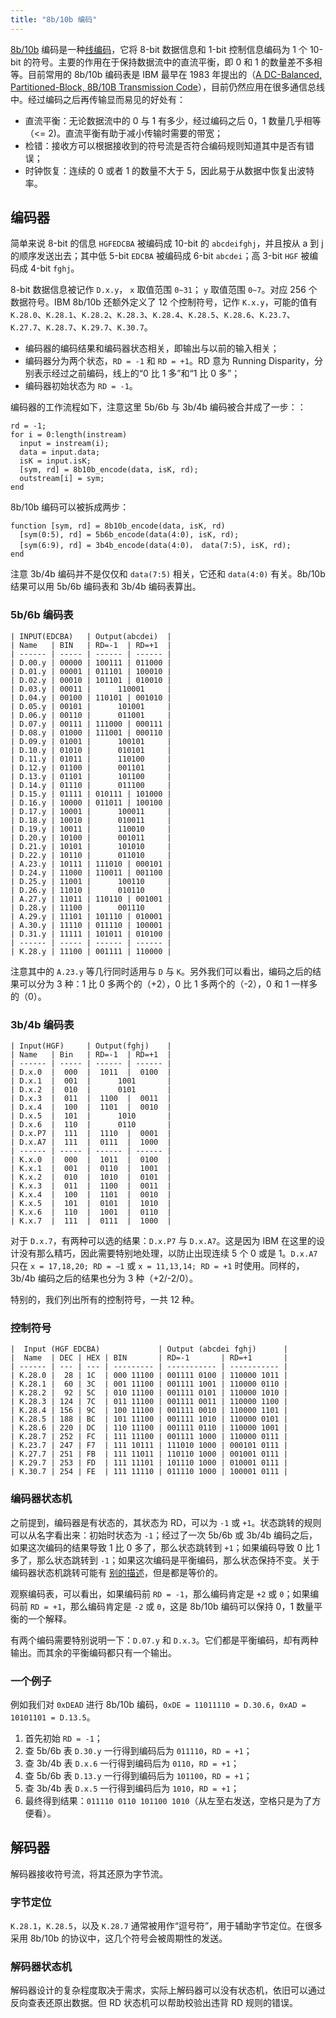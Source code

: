 ```yaml
---
title: "8b/10b 编码"
---
```


[8b/10b](https://en.wikipedia.org/wiki/8b/10b_encoding) 编码是一种[线编码](https://en.wikipedia.org/wiki/Line_code)，它将 8-bit 数据信息和 1-bit 控制信息编码为 1 个 10-bit 的符号。主要的作用在于保持数据流中的直流平衡，即 0 和 1 的数量差不多相等。目前常用的 8b/10b 编码表是 IBM 最早在 1983 年提出的（[A DC-Balanced, Partitioned-Block, 8B/10B Transmission Code](https://ieeexplore.ieee.org/document/5390392)），目前仍然应用在很多通信总线中。经过编码之后再传输显而易见的好处有：

- 直流平衡：无论数据流中的 0 与 1 有多少，经过编码之后 0，1 数量几乎相等（<= 2)。直流平衡有助于减小传输时需要的带宽；
- 检错：接收方可以根据接收到的符号流是否符合编码规则知道其中是否有错误；
- 时钟恢复：连续的 0 或者 1 的数量不大于 5，因此易于从数据中恢复出波特率。

## 编码器

简单来说 8-bit 的信息 `HGFEDCBA` 被编码成 10-bit 的 `abcdeifghj`，并且按从 a 到 j 的顺序发送出去；其中低 5-bit `EDCBA` 被编码成 6-bit `abcdei`；高 3-bit `HGF` 被编码成 4-bit `fghj`。

8-bit 数据信息被记作 `D.x.y`， `x` 取值范围 `0~31`； `y` 取值范围 `0~7`。对应 256 个数据符号。IBM 8b/10b 还额外定义了 12 个控制符号，记作 `K.x.y`，可能的值有 `K.28.0`、`K.28.1`、`K.28.2`、`K.28.3`、`K.28.4`、`K.28.5`、`K.28.6`、`K.23.7`、`K.27.7`、`K.28.7`、`K.29.7`、`K.30.7`。

- 编码器的编码结果和编码器状态相关，即输出与以前的输入相关；
- 编码器分为两个状态，`RD = -1` 和 `RD = +1`。RD 意为 Running Disparity，分别表示经过之前编码，线上的“0 比 1 多”和“1 比 0 多”；
- 编码器初始状态为 `RD = -1`。

编码器的工作流程如下，注意这里 5b/6b 与 3b/4b 编码被合并成了一步：：

```plain
rd = -1;
for i = 0:length(instream)
  input = instream(i);
  data = input.data;
  isK = input.isK;
  [sym, rd] = 8b10b_encode(data, isK, rd);
  outstream[i] = sym;
end
```

8b/10b 编码可以被拆成两步：

```plain
function [sym, rd] = 8b10b_encode(data, isK, rd)
  [sym(0:5), rd] = 5b6b_encode(data(4:0), isK, rd);
  [sym(6:9), rd] = 3b4b_encode(data(4:0)， data(7:5), isK, rd);
end
```

注意 3b/4b 编码并不是仅仅和 `data(7:5)` 相关，它还和 `data(4:0)` 有关。8b/10b 结果可以用 5b/6b 编码表和 3b/4b 编码表算出。

### 5b/6b 编码表

```plain
| INPUT(EDCBA)   | Output(abcdei)  |
| Name   | BIN   | RD=-1  | RD=+1  |
| ------ | ----- | ------ | ------ |
| D.00.y | 00000 | 100111 | 011000 |
| D.01.y | 00001 | 011101 | 100010 |
| D.02.y | 00010 | 101101 | 010010 |
| D.03.y | 00011 |      110001     |
| D.04.y | 00100 | 110101 | 001010 |
| D.05.y | 00101 |      101001     |
| D.06.y | 00110 |      011001     |
| D.07.y | 00111 | 111000 | 000111 |
| D.08.y | 01000 | 111001 | 000110 |
| D.09.y | 01001 |      100101     |
| D.10.y | 01010 |      010101     |
| D.11.y | 01011 |      110100     |
| D.12.y | 01100 |      001101     |
| D.13.y | 01101 |      101100     |
| D.14.y | 01110 |      011100     |
| D.15.y | 01111 | 010111 | 101000 |
| D.16.y | 10000 | 011011 | 100100 |
| D.17.y | 10001 |      100011     |
| D.18.y | 10010 |      010011     |
| D.19.y | 10011 |      110010     |
| D.20.y | 10100 |      001011     |
| D.21.y | 10101 |      101010     |
| D.22.y | 10110 |      011010     |
| A.23.y | 10111 | 111010 | 000101 |
| D.24.y | 11000 | 110011 | 001100 |
| D.25.y | 11001 |      100110     |
| D.26.y | 11010 |      010110     |
| A.27.y | 11011 | 110110 | 001001 |
| D.28.y | 11100 |      001110     |
| A.29.y | 11101 | 101110 | 010001 |
| A.30.y | 11110 | 011110 | 100001 |
| D.31.y | 11111 | 101011 | 010100 |
| ------ | ----- | ------ | ------ |
| K.28.y | 11100 | 001111 | 110000 |
```

注意其中的 `A.23.y` 等几行同时适用与 `D` 与 `K`。另外我们可以看出，编码之后的结果可以分为 3 种：1 比 0 多两个的（+2），0 比 1 多两个的（-2），0 和 1 一样多的（0）。

### 3b/4b 编码表

```plain
| Input(HGF)     | Output(fghj)    |
| Name   | Bin   | RD=-1  | RD=+1  |
| ------ | ----- | ------ | ------ |
| D.x.0  |  000  |  1011  |  0100  |
| D.x.1  |  001  |      1001       |
| D.x.2  |  010  |      0101       |
| D.x.3  |  011  |  1100  |  0011  |
| D.x.4  |  100  |  1101  |  0010  |
| D.x.5  |  101  |      1010       |
| D.x.6  |  110  |      0110       |
| D.x.P7 |  111  |  1110  |  0001  |
| D.x.A7 |  111  |  0111  |  1000  |
| ------ | ----- | ------ | ------ |
| K.x.0  |  000  |  1011  |  0100  |
| K.x.1  |  001  |  0110  |  1001  |
| K.x.2  |  010  |  1010  |  0101  |
| K.x.3  |  011  |  1100  |  0011  |
| K.x.4  |  100  |  1101  |  0010  |
| K.x.5  |  101  |  0101  |  1010  |
| K.x.6  |  110  |  1001  |  0110  |
| K.x.7  |  111  |  0111  |  1000  |
```

对于 `D.x.7`，有两种可以选的结果：`D.x.P7` 与 `D.x.A7`。这是因为 IBM 在这里的设计没有那么精巧，因此需要特别地处理，以防止出现连续 5 个 0 或是 1。`D.x.A7` 只在 `x = 17,18,20; RD = −1` 或 `x = 11,13,14; RD = +1` 时使用。同样的，3b/4b 编码之后的结果也分为 3 种（+2/-2/0）。

特别的，我们列出所有的控制符号，一共 12 种。

### 控制符号

```plain
|  Input (HGF EDCBA)             | Output (abcdei fghj)      |
|  Name  | DEC | HEX | BIN       | RD=-1       | RD=+1       |
| ------ | --- | --- | --------- | ----------- | ----------- |
| K.28.0 |  28 | 1C  | 000 11100 | 001111 0100 | 110000 1011 |
| K.28.1 |  60 | 3C  | 001 11100 | 001111 1001 | 110000 0110 |
| K.28.2 |  92 | 5C  | 010 11100 | 001111 0101 | 110000 1010 |
| K.28.3 | 124 | 7C  | 011 11100 | 001111 0011 | 110000 1100 |
| K.28.4 | 156 | 9C  | 100 11100 | 001111 0010 | 110000 1101 |
| K.28.5 | 188 | BC  | 101 11100 | 001111 1010 | 110000 0101 |
| K.28.6 | 220 | DC  | 110 11100 | 001111 0110 | 110000 1001 |
| K.28.7 | 252 | FC  | 111 11100 | 001111 1000 | 110000 0111 |
| K.23.7 | 247 | F7  | 111 10111 | 111010 1000 | 000101 0111 |
| K.27.7 | 251 | FB  | 111 11011 | 110110 1000 | 001001 0111 |
| K.29.7 | 253 | FD  | 111 11101 | 101110 1000 | 010001 0111 |
| K.30.7 | 254 | FE  | 111 11110 | 011110 1000 | 100001 0111 |
```

### 编码器状态机

之前提到，编码器是有状态的，其状态为 RD，可以为 `-1` 或 `+1`。状态跳转的规则可以从名字看出来：初始时状态为 `-1`；经过了一次 5b/6b 或 3b/4b 编码之后，如果这次编码的结果导致 1 比 0 多了，那么状态跳转到 `+1`；如果编码导致 0 比 1 多了，那么状态跳转到 `-1`；如果这次编码是平衡编码，那么状态保持不变。关于编码器状态机跳转可能有 [别的描述](http://www.knowledgetransfer.net/dictionary/Storage/en/8b10b_encoding.htm)，但是都是等价的。

观察编码表，可以看出，如果编码前 `RD = -1`，那么编码肯定是 `+2` 或 `0`；如果编码前 `RD = +1`，那么编码肯定是 `-2` 或 `0`，这是 8b/10b 编码可以保持 0，1 数量平衡的一个解释。

有两个编码需要特别说明一下：`D.07.y` 和 `D.x.3`。它们都是平衡编码，却有两种输出。而其余的平衡编码都只有一个输出。

### 一个例子

例如我们对 `0xDEAD` 进行 8b/10b 编码，`0xDE = 11011110 = D.30.6`，`0xAD = 10101101 = D.13.5`。

1. 首先初始 `RD = -1`；
2. 查 5b/6b 表 `D.30.y` 一行得到编码后为 `011110`，`RD = +1`；
3. 查 3b/4b 表 `D.x.6` 一行得到编码后为 `0110`，`RD = +1`；
4. 查 5b/6b 表 `D.13.y` 一行得到编码后为 `101100`，`RD = +1`；
5. 查 3b/4b 表 `D.x.5` 一行得到编码后为 `1010`，`RD = +1`；
6. 最终得到结果：`011110 0110 101100 1010`（从左至右发送，空格只是为了方便看）。

## 解码器

解码器接收符号流，将其还原为字节流。

### 字节定位

`K.28.1`，`K.28.5`，以及 `K.28.7` 通常被用作“逗号符”，用于辅助字节定位。在很多采用 8b/10b 的协议中，这几个符号会被周期性的发送。

### 解码器状态机

解码器设计的复杂程度取决于需求，实际上解码器可以没有状态机，依旧可以通过反向查表还原出数据。但 RD 状态机可以帮助校验出违背 RD 规则的错误。
